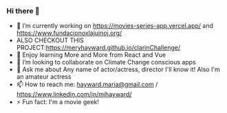 ### Hi there 👋

- 🔭 I’m currently working on https://movies-series-app.vercel.app/ and https://www.fundacionoxlajujnoj.org/
- ALSO CHECKOUT THIS PROJECT:https://meryhayward.github.io/clarinChallenge/
- 🌱 Enjoy learning More and More from React and Vue
- 👯 I’m looking to collaborate on Climate Change conscious apps
- 💬 Ask me about Any name of actor/actress, director I'll know it! Also I'm an amateur actress
- 📫 How to reach me: hayward.maria@gmail.com / https://www.linkedin.com/in/mihayward/
- ⚡ Fun fact: I'm a movie geek!

